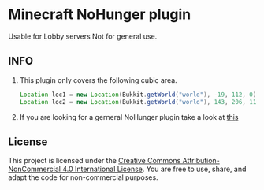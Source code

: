 # Minecraft NoHunger plugin

Usable for Lobby servers
Not for general use.


## INFO

1. This plugin only covers the following cubic area.
   ```java
   Location loc1 = new Location(Bukkit.getWorld("world"), -19, 112, 0);
   Location loc2 = new Location(Bukkit.getWorld("world"), 143, 206, 118);
2. If you are looking for a gerneral NoHunger plugin take a look at [this](https://example.com)

## License

This project is licensed under the [Creative Commons Attribution-NonCommercial 4.0 International License](https://creativecommons.org/licenses/by-nc/4.0/). You are free to use, share, and adapt the code for non-commercial purposes.
